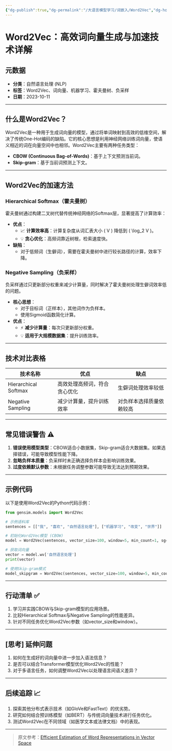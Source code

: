 ```yaml
---
{"dg-publish":true,"dg-permalink":"/大语言模型学习/词嵌入/Word2Vec","dg-home":false,"dg-description":"在此输入笔记的描述","dg-hide":false,"dg-hide-title":false,"dg-show-backlinks":true,"dg-show-local-graph":true,"dg-show-inline-title":true,"dg-pinned":false,"dg-passphrase":"在此输入访问密码","dg-enable-mathjax":false,"dg-enable-mermaid":false,"dg-enable-uml":false,"dg-note-icon":0,"dg-enable-dataview":false,"tags":["NLP"],"permalink":"/大语言模型学习/词嵌入/Word2Vec/","dgShowBacklinks":true,"dgShowLocalGraph":true,"dgShowInlineTitle":true,"dgPassFrontmatter":true}
---
```




# Word2Vec：高效词向量生成与加速技术详解

## 元数据
- **分类**：自然语言处理 (NLP)
- **标签**：Word2Vec、词向量、机器学习、霍夫曼树、负采样
- **日期**：2023-10-11

---


## 什么是Word2Vec？
Word2Vec是一种用于生成词向量的模型，通过将单词映射到高效的低维空间，解决了传统One-Hot编码的缺陷。它的核心思想是利用神经网络训练词向量，使语义相近的词在向量空间中也相邻。Word2Vec主要有两种任务类型：
- **CBOW (Continuous Bag-of-Words)**：基于上下文预测当前词。
- **Skip-gram**：基于当前词预测上下文。

---


## Word2Vec的加速方法

### Hierarchical Softmax（霍夫曼树）
霍夫曼树通过构建二叉树代替传统神经网络的Softmax层，显著提高了计算效率：
- **优点**：
  - 📈 **计算效率高**：计算复杂度从词汇表大小 \( V \) 降低到 \( \log_2 V \)。
  - 💡 **贪心优化**：高频词靠近树根，检索速度快。
- **缺陷**：
  - 对于低频词（生僻词），需要在霍夫曼树中进行较长路径的计算，效率下降。


### Negative Sampling（负采样）
负采样通过只更新部分权重来减少计算量，同时解决了霍夫曼树处理生僻词效率低的问题。
- **核心思想**：
  - 对于目标词（正样本），其他词作为负样本。
  - 使用Sigmoid函数简化计算。
- **优点**：
  - ⚡️ **减少计算量**：每次只更新部分权重。
  - 💡 **适用于大规模数据集**：提升训练效率。

---


## 技术对比表格
| 技术名称           | 优点                           | 缺点                     |
|--------------------|--------------------------------|--------------------------|
| Hierarchical Softmax | 高效处理高频词，符合贪心优化 | 生僻词处理效率较低         |
| Negative Sampling   | 减少计算量，提升训练效率       | 对负样本选择质量依赖较高   |

---


## 常见错误警告 ⚠️
1. **错误使用模型类型**：CBOW适合小数据集，Skip-gram适合大数据集。如果选择错误，可能导致模型性能下降。
2. **忽略负样本质量**：负采样时未正确选择负样本会影响训练效果。
3. **过度依赖默认参数**：未根据任务调整参数可能导致无法达到预期效果。

---


## 示例代码
以下是使用Word2Vec的Python代码示例：

```python
from gensim.models import Word2Vec

# 示例语料库
sentences = [["我", "喜欢", "自然语言处理"], ["机器学习", "改变", "世界"]]

# 初始化Word2Vec模型 (CBOW)
model = Word2Vec(sentences, vector_size=100, window=5, min_count=1, sg=0)

# 获取词向量
vector = model.wv['自然语言处理']
print(vector)

# 使用Skip-gram模式
model_skipgram = Word2Vec(sentences, vector_size=100, window=5, min_count=1, sg=1)
```

---


## 行动清单 ✅
1. 学习并实践CBOW与Skip-gram模型的应用场景。
2. 比较Hierarchical Softmax与Negative Sampling的性能差异。
3. 针对不同任务优化Word2Vec参数（如vector_size和window）。

---


## [思考] 延伸问题
1. 如何在生成好的词向量中进一步加入语法信息？
2. 是否可以结合Transformer模型优化Word2Vec的性能？
3. 对于多语言任务，如何调整Word2Vec以处理语言间语义差异？

---


## 后续追踪 📈
1. 探索其他分布式表示技术（如GloVe和FastText）的优劣势。
2. 研究如何结合预训练模型（如BERT）与传统词向量技术进行任务优化。
3. 测试Word2Vec在不同领域（如医学文本或法律文档）中的表现。

---

> 原文参考：[Efficient Estimation of Word Representations in Vector Space](https://arxiv.org/pdf/1301.3781)
